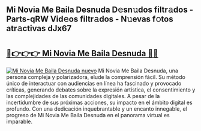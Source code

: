 ## Mi Novia Me Baila Desnuda D𝚎sn𝚞dos filtr𝚊dos - Parts-qRW Vid𝚎os filtr𝚊dos - N𝚞evas f𝚘tos atr𝚊ctivas dJx67

# <h2><a href="http://mbcpfv.tromn.icu/?c=Mi+Novia+Me+Baila+Desnuda">🔗👉👉👉 Mi Novia Me Baila Desnuda 🔗🔗</a></h2>

[![Mi Novia Me Baila Desnuda nuevo](https://i.imgur.com/pEAQMta.gif)](http://mbcpfv.tromn.icu/?c=Mi+Novia+Me+Baila+Desnuda)
Mi Novia Me Baila Desnuda, una persona compleja y polarizadora, elude la comprensión fácil. Su método único de interactuar con audiencias en línea ha fascinado y provocado críticas, generando debates sobre la expresión artística, el consentimiento y las complejidades de las comunidades digitales. A pesar de la incertidumbre de sus próximas acciones, su impacto en el ámbito digital es profundo. Con una dedicación inquebrantable y un encanto innegable, el progreso de Mi Novia Me Baila Desnuda en el panorama virtual es imparable.
